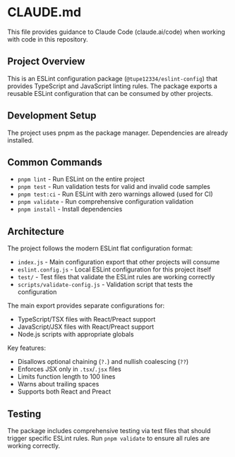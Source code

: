 # CLAUDE.md

This file provides guidance to Claude Code (claude.ai/code) when working with code in this repository.

## Project Overview

This is an ESLint configuration package (`@tupe12334/eslint-config`) that provides TypeScript and JavaScript linting rules. The package exports a reusable ESLint configuration that can be consumed by other projects.

## Development Setup

The project uses pnpm as the package manager. Dependencies are already installed.

## Common Commands

- `pnpm lint` - Run ESLint on the entire project
- `pnpm test` - Run validation tests for valid and invalid code samples
- `pnpm test:ci` - Run ESLint with zero warnings allowed (used for CI)
- `pnpm validate` - Run comprehensive configuration validation
- `pnpm install` - Install dependencies

## Architecture

The project follows the modern ESLint flat configuration format:

- `index.js` - Main configuration export that other projects will consume
- `eslint.config.js` - Local ESLint configuration for this project itself  
- `test/` - Test files that validate the ESLint rules are working correctly
- `scripts/validate-config.js` - Validation script that tests the configuration

The main export provides separate configurations for:
- TypeScript/TSX files with React/Preact support
- JavaScript/JSX files with React/Preact support  
- Node.js scripts with appropriate globals

Key features:
- Disallows optional chaining (`?.`) and nullish coalescing (`??`)
- Enforces JSX only in `.tsx`/`.jsx` files
- Limits function length to 100 lines
- Warns about trailing spaces
- Supports both React and Preact

## Testing

The package includes comprehensive testing via test files that should trigger specific ESLint rules. Run `pnpm validate` to ensure all rules are working correctly.